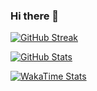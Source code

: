 ### Hi there 👋

<!--
**vladalive/vladalive** is a ✨ _special_ ✨ repository because its `README.md` (this file) appears on your GitHub profile.

Here are some ideas to get you started:

- 🔭 I’m currently working on ...
- 🌱 I’m currently learning ...
- 👯 I’m looking to collaborate on ...
- 🤔 I’m looking for help with ...
- 💬 Ask me about ...
- 📫 How to reach me: ...
- 😄 Pronouns: ...
- ⚡ Fun fact: ...
-->

[![GitHub Streak](https://github-readme-streak-stats.herokuapp.com?user=vladalive&theme=onedark&hide_border=true)](#)

[![GitHub Stats](https://github-readme-stats.vercel.app/api?username=vladalive&theme=onedark&show_icons=true&count_private=true)](https://github.com/vladalive)

[![WakaTime Stats](https://github-readme-stats.vercel.app/api/wakatime?username=@vladalive&theme=onedark&langs_count=10&range=last_7_days)](https://wakatime.com/@vladalive)
